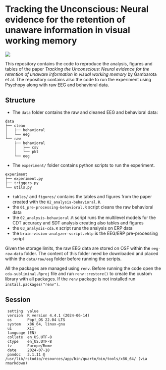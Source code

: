 
<!-- README.md is generated from README.Rmd. Please edit that file -->

# Tracking the Unconscious: Neural evidence for the retention of unaware information in visual working memory

![](https://img.shields.io/badge/OSF-https://osf.io/gkmsy/-337AB7)

This repository contains the code to reproduce the analysis, figures and
tables of the paper *Tracking the Unconscious: Neural evidence for the
retention of unaware information in visual working memory* by Gambarota
et al. The repository contains also the code to run the experiment using
Psychopy along with raw EEG and behavioral data.

## Structure

- The `data` folder contains the raw and cleaned EEG and behavioral
  data:

<!-- -->

    data
    ├── clean
    │   ├── behavioral
    │   └── eeg
    └── raw
        ├── behavioral
        │   ├── csv
        │   └── pkl
        └── eeg

- The `experiment/` folder contains python scripts to run the
  experiment.

<!-- -->

    experiment
    ├── experiment.py
    ├── triggers.py
    └── utils.py

- `tables/` and `figures/` contains the tables and figures from the
  paper created with the `02_analysis-behavioral.R`.
- the `01_pre-processing-behavioral.R` script cleans the raw behavioral
  data
- the `02_analysis-behavioral.R` script runs the multilevel models for
  the CDT accuracy and SDT analysis creating also tables and figures
- the `03_analysis-cda.R` script runs the analysis on ERP data
- the `brain-vision-analyzer-script.ehtp` is the EEG/ERP pre-processing
  script

Given the storage limits, the raw EEG data are stored on OSF within the
`eeg-raw-data` folder. The content of this folder need be downloaded and
placed within the `data/raw/eeg` folder before running the scripts.

All the packages are managed using `renv`. Before running the code open
the `cda-subliminal.Rproj` file and run `renv::restore()` to create the
custom library with all packages. If the `renv` package is not installed
run `install.packages("renv")`.

## Session

     setting  value
     version  R version 4.4.1 (2024-06-14)
     os       Pop!_OS 22.04 LTS
     system   x86_64, linux-gnu
     ui       X11
     language (EN)
     collate  en_US.UTF-8
     ctype    en_US.UTF-8
     tz       Europe/Rome
     date     2024-07-18
     pandoc   3.1.11 @ /usr/lib/rstudio/resources/app/bin/quarto/bin/tools/x86_64/ (via rmarkdown)
